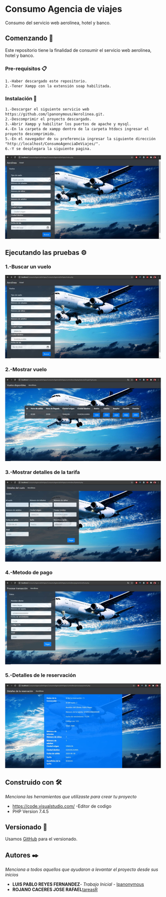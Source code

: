 # Consumo Agencia de viajes
Consumo del servicio web aerolinea, hotel y banco.

## Comenzando 🚀
Este repositorio tiene la finalidad de consumir el servicio web aerolinea, hotel y banco.

### Pre-requisitos 📋
```
1.-Haber descargado este repositorio.
2.-Tener Xampp con la extensión soap habilitada.
```

### Instalación 🔧
```
1.-Descargar el siguiente servicio web https://github.com/lpanonymous/Aerolinea.git.
2.-Descomprimir el proyecto descargado.
3.-Abrir Xampp y habilitar los puertos de apache y mysql.
4.-En la carpeta de xampp dentro de la carpeta htdocs ingresar el proyecto descomprimido.
5.-En el navegador de su preferencia ingresar la siguiente dirección "http://localhost/ConsumoAgenciaDeViajes/".
6.-Y se desplegara la siguiente pagina.
```
![alt text](https://github.com/lpanonymous/ConsumoAgenciaDeViajes/blob/master/resources/images/index.JPG)

## Ejecutando las pruebas ⚙️
### 1.-Buscar un vuelo
![alt text](https://github.com/lpanonymous/ConsumoAgenciaDeViajes/blob/master/resources/images/buscarvuelo.JPG)
### 2.-Mostrar vuelo
![alt text](https://github.com/lpanonymous/ConsumoAgenciaDeViajes/blob/master/resources/images/mostrarvuelo.JPG)
### 3.-Mostrar detalles de la tarifa
![alt text](https://github.com/lpanonymous/ConsumoAgenciaDeViajes/blob/master/resources/images/detallestarifa.JPG)
### 4.-Metodo de pago
![alt text](https://github.com/lpanonymous/ConsumoAgenciaDeViajes/blob/master/resources/images/metodopago.JPG)
### 5.-Detalles de le reservación
![alt text](https://github.com/lpanonymous/ConsumoAgenciaDeViajes/blob/master/resources/images/detallesreservacion.JPG)
## Construido con 🛠️

_Menciona las herramientas que utilizaste para crear tu proyecto_

* https://code.visualstudio.com/ -Editor de codigo
* PHP Version 7.4.5

## Versionado 📌

Usamos [GitHub](https://github.com/lpanonymous/ConsumoAeroline.git) para el versionado.

## Autores ✒️

_Menciona a todos aquellos que ayudaron a levantar el proyecto desde sus inicios_

* **LUIS PABLO REYES FERNANDEZ**- *Trabajo Inicial* - [lpanonymous](https://github.com/lpanonymous/Aerolinea.git)
* **ROJANO CACERES JOSE RAFAEL**[tareasR](https://github.com/tareasR)
